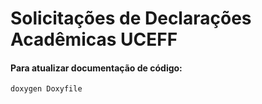 # Solicitações de Declarações Acadêmicas UCEFF


#### Para atualizar documentação de código:

```shell
doxygen Doxyfile
```

